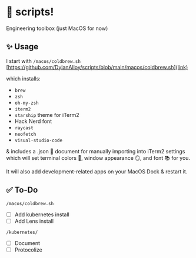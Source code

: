 # 📄 scripts!
Engineering toolbox (just MacOS for now)

## ✨ Usage

I start with `/macos/coldbrew.sh` 
[https://github.com/DylanAlloy/scripts/blob/main/macos/coldbrew.sh](link)

which installs:

- `brew`
- `zsh`
- `oh-my-zsh`
- `iterm2`
- `starship` theme for iTerm2
- Hack Nerd font
- `raycast`
- `neofetch`
- `visual-studio-code`

& includes a .json 📝 document for manually importing into iTerm2 settings which will set terminal colors 🎨, window appearance 🪞, and font 📚 for you.

It will also add development-related apps on your MacOS Dock & restart it.

## ✅ To-Do

`/macos/coldbrew.sh`
- [ ] Add kubernetes install
- [ ] Add Lens install

`/kubernetes/`
- [ ] Document
- [ ] Protocolize